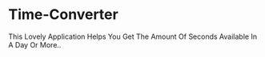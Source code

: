 # Time-Converter
This Lovely Application Helps You Get The Amount Of Seconds Available In A Day Or More..
